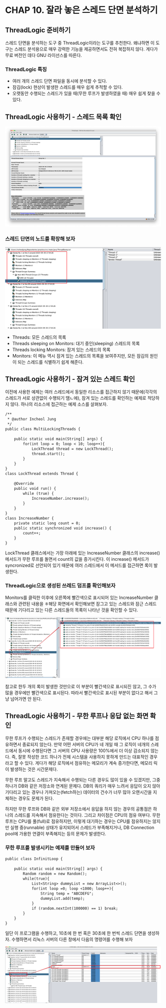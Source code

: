 # CHAP 10. 잘라 놓은 스레드 단면 분석하기

## ThreadLogic 준비하기

스레드 단면을 분석하는 도구 중 ThreadLogic이라는 도구를 추천한다. 왜냐하면 이 도구는 스레드 분석용으로 매우 강력한 기능을 제공하면서도 전혀 복잡하지 않다. 게다가 무료 버전인 데다 GNU 라이선스를 따른다.

### ThreadLogic 특징

* 여러 개의 스레드 단면 파일을 동시에 분석할 수 있다.
* 잠김\(lock\) 현상이 발생한 스레드를 매우 쉽게 추적할 수 있다.
* 오랫동안 수행되는 스레드가 있을 때\(무한 루프가 발생하였을 때\) 매우 쉽게 찾을 수 있다.

## ThreadLogic 사용하기 - 스레드 목록 확인

![](../../../.gitbook/assets/111%20%2815%29.png)

### 스레드 단면의 노드를 확장해 보자

![](../../../.gitbook/assets/222%20%2811%29.png)

* Threads: 모든 스레드의 목록
* Threads sleeping on Monitors: 대기 중인\(sleeping\) 스레드의 목록
* Threads locking Monitors: 잠겨 있는 스레드의 목록
* Monitors: 이 메뉴 역시 잠겨 있는 스레드의 목록을 보여주지만, 모든 잠김의 원인이 되는 스레드를 식별하기 쉽게 해준다.

## ThreadLogic 사용하기 - 잠겨 있는 스레드 확인

이전에 사용한 예제는 여러 스레드에서 동일한 리소스를 접근하지 않기 때문에\(각각의 스레드가 서로 상관없이 수행되기 땜ㄴ에\), 잠겨 있는 스레드를 확인하는 예제로 적당하지 않다. 하나의 리소스에 접근하는 예제 소스를 살펴보자.

```text
/**
 * @author Incheol Jung
 */
public class MultiLockingThreads {

    public static void main(String[] args) {
        for(int loop = 0; loop < 10; loop++){
            LockThread thread = new LockThread();
            thread.start();
        }
    }
}
class LockThread extends Thread {

    @Override
    public void run() {
        while (true) {
            IncreaseNumber.increase();
        }
    }
}
class IncreaseNumber {
    private static long count = 0;
    public static synchronized void increase() {
        count++;
    }
}
```

LockThread 클래스에서는 가장 아래에 있는 IncreaseNumber 클래스의 increase\(\) 메서드가 무한 루프를 돌면서 count의 값을 증가시킨다. 이 increase\(\) 메서드가 syncronized로 선언되어 있기 때문에 여러 스레드에서 이 메서드를 접근하면 록이 발생한다.

### ThreadLogic으로 생성된 쓰레드 덤프를 확인해보자

Monitors를 클릭한 이후에 오른쪽에 빨간색으로 표시되어 있는 IncreaseNumber 클래스와 관련된 내용을 ㅎ해당 화면에서 확인해보면 잠그고 있는 스레드와 잠근 스레드 때문에 기다리고 있는 다른 스레드들의 목록이 나타난 것을 확인할 수 있다.

![](../../../.gitbook/assets/333%20%289%29.png)

참고로 한두 개의 록이 발생한 것만으로 이 부분이 빨간색으로 표시되진 않고, 그 수가 많을 경우에만 빨간색으로 표시된다. 따라서 빨간색으로 표시된 부분이 없다고 해서 그냥 넘어가면 안 된다.

## ThreadLogic 사용하기 - 무한 루프나 응답 없는 화면 확인

무한 루프가 수행되는 스레드가 존재할 경우에는 대부분 해당 로직에서 CPU 하나를 점유하면서 종료되지 않는다. 만약 어떤 서버의 CPU가 네 개일 때 그 로직이 네개의 스레드에서 동시에 수행된다면 그 서버의 CPU 사용량은 100%에서 더 이상 감소되지 않는다. 즉, 잘못 작성한 코드 하나가 전체 시스템을 사용하지 못하게 만드는 대표적인 경우라고 할 수 있다. 게다가 해당 로직에서 점유하는 메모리가 계속 증가한다면, 메모리 릭이 발생하는 것은 시간문제다.

무한 루프 말고도 스레드가 지속해서 수행되는 다른 경우도 많이 있을 수 있겠지만, 그중 하나가 DB와 같은 저장소와 연계된 문제다. DB의 쿼리가 매우 느려서 응답이 오지 않아 기다리고 있는 경우나 가져오는\(fetch하는\) 데이터의 건수가 너무 많아 오랜시간을 지체하는 경우도 문제가 된다.

하지만 무한 루프와 DB와 같은 외부 저장소에서 응답을 하지 않는 경우의 공통점은 하나의 스레드를 지속해서 점유한다는 것이다. 그리고 차이점은 CPU의 점유 여부다. 무한 루프는 CPU를 풀\(full\)로 점유하지만, 이렇게 대기하는 경우는 CPU를 점유하지는 않지만 실행 중\(runnable\) 상태가 유지되어서 스레드가 부족해지거나, DB Connection pool에 가용한 연결이 부족해지는 등의 문제가 발생한다.

### 무한 루프를 발생시키는 예제를 만들어 보자

```text
public class InfinitLoop {

    public static void main(String[] args) {
        Random random = new Random();
        while(true){
            List<String> dummyList = new ArrayList<>();
            for(int loop =0; loop <1000; loop++){
                String temp = "ABCDEFG";
                dummyList.add(temp);
            }
            if (random.nextInt(100000) == 1) break;
        }
    }
}
```

일단 이 프로그램을 수행하고, 10초에 한 번 혹은 30초에 한 번씩 스레드 단면을 생성하자. 수행하면서 리눅스 서버의 다른 창에서 다음의 명령어를 수행해 보자

![](../../../.gitbook/assets/444%20%285%29.png)

